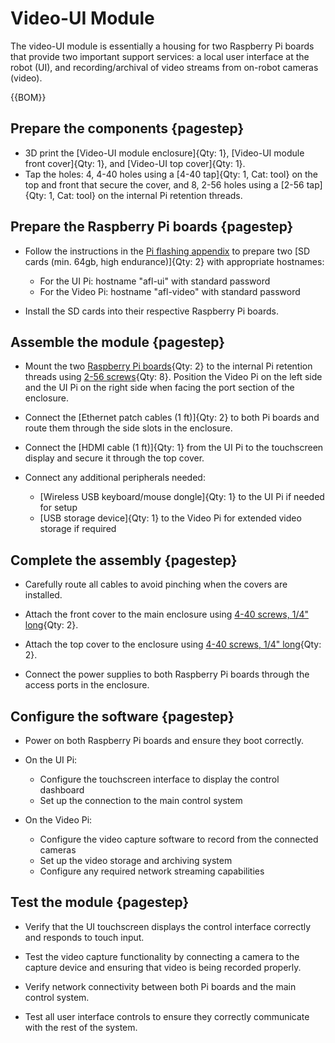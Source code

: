 # Video-UI Module

The video-UI module is essentially a housing for two Raspberry Pi boards that provide two important support services: a local user interface at the robot (UI), and recording/archival of video streams from on-robot cameras (video).

{{BOM}}

## Prepare the components {pagestep}

* 3D print the [Video-UI module enclosure]{Qty: 1}, [Video-UI module front cover]{Qty: 1}, and [Video-UI top cover]{Qty: 1}.
* Tap the holes: 4, 4-40 holes using a [4-40 tap]{Qty: 1, Cat: tool} on the top and front that secure the cover, and 8, 2-56 holes using a [2-56 tap]{Qty: 1, Cat: tool} on the internal Pi retention threads.

## Prepare the Raspberry Pi boards {pagestep}

* Follow the instructions in the [Pi flashing appendix](PrepareRaspberryPis.md) to prepare two [SD cards (min. 64gb, high endurance)]{Qty: 2} with appropriate hostnames:
  * For the UI Pi: hostname "afl-ui" with standard password
  * For the Video Pi: hostname "afl-video" with standard password

* Install the SD cards into their respective Raspberry Pi boards.

## Assemble the module {pagestep}

* Mount the two [Raspberry Pi boards](Parts.yaml#RaspberryPi){Qty: 2} to the internal Pi retention threads using [2-56 screws](Parts.yaml#256Screw14inSS){Qty: 8}. Position the Video Pi on the left side and the UI Pi on the right side when facing the port section of the enclosure.

* Connect the [Ethernet patch cables (1 ft)]{Qty: 2} to both Pi boards and route them through the side slots in the enclosure.

* Connect the [HDMI cable (1 ft)]{Qty: 1} from the UI Pi to the touchscreen display and secure it through the top cover.

* Connect any additional peripherals needed:
  * [Wireless USB keyboard/mouse dongle]{Qty: 1} to the UI Pi if needed for setup
  * [USB storage device]{Qty: 1} to the Video Pi for extended video storage if required

## Complete the assembly {pagestep}

* Carefully route all cables to avoid pinching when the covers are installed.

* Attach the front cover to the main enclosure using [4-40 screws, 1/4" long](Parts.yaml#440Screw14inSS){Qty: 2}.

* Attach the top cover to the enclosure using [4-40 screws, 1/4" long](Parts.yaml#440Screw14inSS){Qty: 2}.

* Connect the power supplies to both Raspberry Pi boards through the access ports in the enclosure.

## Configure the software {pagestep}

* Power on both Raspberry Pi boards and ensure they boot correctly.

* On the UI Pi:
  * Configure the touchscreen interface to display the control dashboard
  * Set up the connection to the main control system

* On the Video Pi:
  * Configure the video capture software to record from the connected cameras
  * Set up the video storage and archiving system
  * Configure any required network streaming capabilities

## Test the module {pagestep}

* Verify that the UI touchscreen displays the control interface correctly and responds to touch input.

* Test the video capture functionality by connecting a camera to the capture device and ensuring that video is being recorded properly.

* Verify network connectivity between both Pi boards and the main control system.

* Test all user interface controls to ensure they correctly communicate with the rest of the system.
